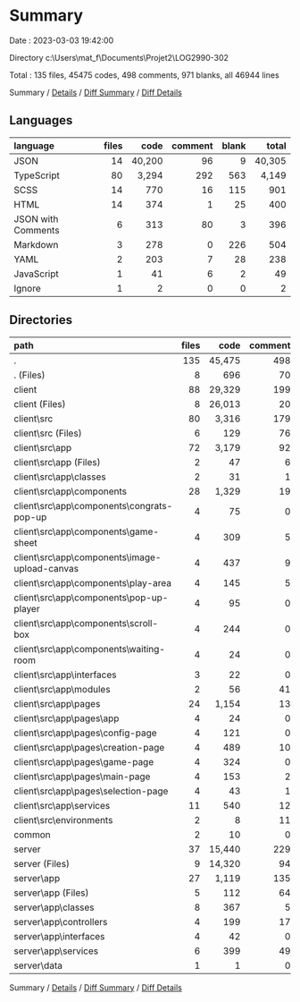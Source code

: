 # Summary

Date : 2023-03-03 19:42:00

Directory c:\\Users\\mat_f\\Documents\\Projet2\\LOG2990-302

Total : 135 files,  45475 codes, 498 comments, 971 blanks, all 46944 lines

Summary / [Details](details.md) / [Diff Summary](diff.md) / [Diff Details](diff-details.md)

## Languages
| language | files | code | comment | blank | total |
| :--- | ---: | ---: | ---: | ---: | ---: |
| JSON | 14 | 40,200 | 96 | 9 | 40,305 |
| TypeScript | 80 | 3,294 | 292 | 563 | 4,149 |
| SCSS | 14 | 770 | 16 | 115 | 901 |
| HTML | 14 | 374 | 1 | 25 | 400 |
| JSON with Comments | 6 | 313 | 80 | 3 | 396 |
| Markdown | 3 | 278 | 0 | 226 | 504 |
| YAML | 2 | 203 | 7 | 28 | 238 |
| JavaScript | 1 | 41 | 6 | 2 | 49 |
| Ignore | 1 | 2 | 0 | 0 | 2 |

## Directories
| path | files | code | comment | blank | total |
| :--- | ---: | ---: | ---: | ---: | ---: |
| . | 135 | 45,475 | 498 | 971 | 46,944 |
| . (Files) | 8 | 696 | 70 | 252 | 1,018 |
| client | 88 | 29,329 | 199 | 529 | 30,057 |
| client (Files) | 8 | 26,013 | 20 | 8 | 26,041 |
| client\\src | 80 | 3,316 | 179 | 521 | 4,016 |
| client\\src (Files) | 6 | 129 | 76 | 27 | 232 |
| client\\src\\app | 72 | 3,179 | 92 | 490 | 3,761 |
| client\\src\\app (Files) | 2 | 47 | 6 | 3 | 56 |
| client\\src\\app\\classes | 2 | 31 | 1 | 7 | 39 |
| client\\src\\app\\components | 28 | 1,329 | 19 | 189 | 1,537 |
| client\\src\\app\\components\\congrats-pop-up | 4 | 75 | 0 | 11 | 86 |
| client\\src\\app\\components\\game-sheet | 4 | 309 | 5 | 40 | 354 |
| client\\src\\app\\components\\image-upload-canvas | 4 | 437 | 9 | 57 | 503 |
| client\\src\\app\\components\\play-area | 4 | 145 | 5 | 28 | 178 |
| client\\src\\app\\components\\pop-up-player | 4 | 95 | 0 | 20 | 115 |
| client\\src\\app\\components\\scroll-box | 4 | 244 | 0 | 26 | 270 |
| client\\src\\app\\components\\waiting-room | 4 | 24 | 0 | 7 | 31 |
| client\\src\\app\\interfaces | 3 | 22 | 0 | 3 | 25 |
| client\\src\\app\\modules | 2 | 56 | 41 | 6 | 103 |
| client\\src\\app\\pages | 24 | 1,154 | 13 | 172 | 1,339 |
| client\\src\\app\\pages\\app | 4 | 24 | 0 | 6 | 30 |
| client\\src\\app\\pages\\config-page | 4 | 121 | 0 | 18 | 139 |
| client\\src\\app\\pages\\creation-page | 4 | 489 | 10 | 83 | 582 |
| client\\src\\app\\pages\\game-page | 4 | 324 | 0 | 33 | 357 |
| client\\src\\app\\pages\\main-page | 4 | 153 | 2 | 24 | 179 |
| client\\src\\app\\pages\\selection-page | 4 | 43 | 1 | 8 | 52 |
| client\\src\\app\\services | 11 | 540 | 12 | 110 | 662 |
| client\\src\\environments | 2 | 8 | 11 | 4 | 23 |
| common | 2 | 10 | 0 | 5 | 15 |
| server | 37 | 15,440 | 229 | 185 | 15,854 |
| server (Files) | 9 | 14,320 | 94 | 5 | 14,419 |
| server\\app | 27 | 1,119 | 135 | 180 | 1,434 |
| server\\app (Files) | 5 | 112 | 64 | 20 | 196 |
| server\\app\\classes | 8 | 367 | 5 | 51 | 423 |
| server\\app\\controllers | 4 | 199 | 17 | 31 | 247 |
| server\\app\\interfaces | 4 | 42 | 0 | 5 | 47 |
| server\\app\\services | 6 | 399 | 49 | 73 | 521 |
| server\\data | 1 | 1 | 0 | 0 | 1 |

Summary / [Details](details.md) / [Diff Summary](diff.md) / [Diff Details](diff-details.md)